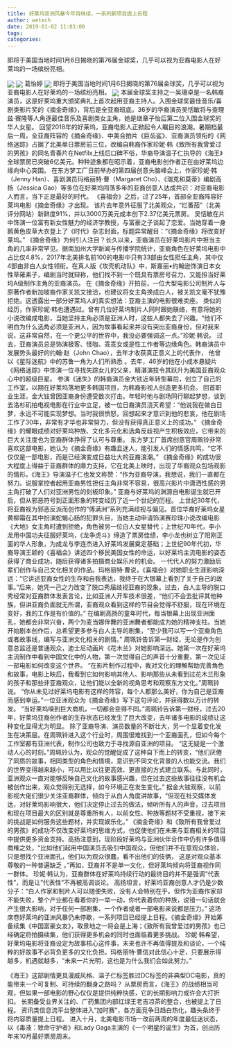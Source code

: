 ```yaml
---
title: 好莱坞亚洲风暴今年将继续，一系列新项目提上日程
author: wetech
date: 2019-01-02 11:03:00
tags: 
categories: 
---
```

即将于美国当地时间1月6日揭晓的第76届金球奖，几乎可以视为亚裔电影人在好莱坞的一场缤纷亮相。
<!-- more -->
<img align="center" border="0" src="https://imgcdn.yicai.com/uppics/images/2019/01/2a11aff0b2ae7a537bf0ef208ecb2230.jpg" />
<img align="center" border="0" src="https://imgcdn.yicai.com/uppics/images/2019/01/a83484de9903d834b87bd7ed5a215a05.jpg" />
葛怡婷
<img align="center" border="0" src="https://imgcdn.yicai.com/uppics/images/2019/01/9cb17c3ef8e8dd104960776d0f6ea3b9.jpg" />
即将于美国当地时间1月6日揭晓的第76届金球奖，几乎可以视为亚裔电影人在好莱坞的一场缤纷亮相。
<img align="center" border="0" src="https://imgcdn.yicai.com/uppics/images/2019/01/083a09321ed143441341bf228059d77b.jpg" />
本届金球奖主持之一吴珊卓是一名韩裔演员，这是好莱坞重大颁奖典礼上首次起用亚裔主持人。入围金球奖最佳音乐/喜剧类影片奖的《摘金奇缘》，背后是全亚裔班底。36岁的华裔演员吴恬敏将与查理兹·赛隆等人角逐最佳音乐及喜剧类女主角，她是继章子怡后第二位入围金球奖的华人女星。
回望2018年的好莱坞，亚裔电影人正掀起令人瞩目的浪潮。暑期档最后一周，全亚裔阵容的《摘金奇缘》、中美合拍片《巨齿鲨》、亚裔演员领衔的《网络迷踪》占据了北美单日票房前三位，改编自韩裔作家珍妮·韩《致所有我曾爱过的男孩》的同名青春片在Netfilx上线后口碑不俗，华裔导演温子仁执导的《海王》全球票房已突破6亿美元。种种迹象都在昭示着，亚裔电影创作者正在由好莱坞边缘向中心突围。
在东方梦工厂日前举办的第四届创意头脑峰会上，作家珍妮·韩（Jenny Han）、喜剧演员玛格丽特·曹（Margaret Cho）、《瑞克和莫蒂》编剧高扬（Jessica Gao）等多位在好莱坞闯荡多年的亚裔创意人达成共识：对亚裔电影人而言，当下正是最好的时代。
《喜福会》之后，过了25年，首部全亚裔阵容好莱坞电影《摘金奇缘》才出现。 该片去年意外征服了北美观众，“烂番茄”（北美评分网站）新鲜度91%，并以3000万美元成本创下2.37亿美元票房。
吴恬敏在片中饰演一位富有新女性魅力的经济学教授，与富豪之子谈起了恋爱。当她穿着一身鹅黄色皮草大衣登上了《时代》杂志封面，标题异常醒目：“《摘金奇缘》将改变好莱坞。”
《摘金奇缘》为何引人注目？长久以来，亚裔演员在好莱坞影片中担当主角的几率非常罕见。据南加州大学新闻与传播学院统计，亚裔角色在好莱坞电影中占比仅4.8%，2017年北美排名前100的电影中只有33部由女性担任主角，其中仅4部由非白人女性领衔。在真人版《攻壳机动队》中，斯嘉丽•约翰逊饰演日本女性草薙素子，编剧当时就辩称，他们找不到一个既具有票房号召力，又能担当好莱坞A级制作主角的亚裔演员。
在《摘金奇缘》开拍前，一位大型电影公司制片人与原著作者新加坡裔作家关凯文接洽，也建议将女主角换成白人，被关凯文毫不犹豫拒绝。这透露出一部分好莱坞人的真实想法：亚裔主演的电影很难卖座。
类似的经历，作家珍妮·韩也遭遇过。曾有几位好莱坞制片人同时跟她联络，有意将她的小说改编成电影，当她坚持主角必须是亚洲人时，这些人都失去了兴趣。“他们不明白为什么选角必须是亚洲人，因为故事看起来并没有突出亚裔身份，但对我来说，这非常自然，在一个更公平的世界中，我没必要强调这一点。”珍妮·韩说。
过去，亚裔演员总是饰演极客、怪咖、乖乖女或是性工作者等边缘角色。韩裔演员中发展势头最好的约翰·赵（John Chao），去年才收获真正意义上的代表作， 他曾以《星际迷航》中的苏鲁一角为人们所熟悉 。去年，46岁的他在小成本悬疑片《网络迷踪》中饰演一位寻找失踪女儿的父亲，精湛演技令其跃升为美国亚裔观众心中的超级巨星。
参演《迷失》的韩裔演员金大铉近年转型幕后，创立了自己的工作室，以期在好莱坞落地更多韩国项目，为韩裔影视人创造更多机会。
回首职业生涯，金大铉曾因亚裔身份遭受数次打击。年轻时他与剧场同行聊起梦想，谈到去洛杉矶拍电视电影在行业中立足，被一位日裔演员浇灭希望：“他说我在做白日梦，永远不可能实现梦想。当时我很愤怒，回想起来才意识到他的悲哀，他在剧场工作了30年，非常有才华也非常努力，但没有获得真正意义上的成功。”
《摘金奇缘》的耀眼成绩对好莱坞种族、文化多元化和选角反歧视产生积极效应，它带来的巨大关注度也为亚裔群体挣得了认可与尊重。
东方梦工厂首席创意官周珮铃非常喜欢这部电影，她认为《摘金奇缘》有趣且迷人，能引发人们的情感共鸣，“它不仅仅是一部电影，而是已经演变成日益壮大的亚裔浪潮。”
《摘金奇缘》的成功很大程度上得益于亚裔群体的鼎力支持，它在北美上映时，出现了华裔观众包场观影的情形。《海王》导演温子仁也发文称赞：“作为亚裔导演，我想说，我们一直都在努力。说服掌控者起用亚裔男性担任主角非常不容易，很高兴影片中潇洒性感的男主角打破了人们对亚洲男性的刻板印象。”
亚裔与好莱坞的渊源自电影诞生就已开启，但从邪恶符号到正面形象的转变经历了近一个世纪的历程。
上世纪30年代，将亚裔视为邪恶反派而创作的“傅满洲”系列充满歧视与偏见。首位华裔好莱坞女星黄柳霜在其中扮演蛇蝎心肠的犯罪头目，当她主动申请饰演赛珍珠小说改编电影《大地》女主角时遭到拒绝，角色被另一位白人女星替代；上世纪70年代，李小龙用中国功夫征服好莱坞，《龙争虎斗》缔造了票房佳绩，李小龙也树立了阳刚正面的华人形象，为成龙与李连杰进入好莱坞发展奠定基础；上世纪90年代初，华裔导演王颖的《喜福会》讲述四个移民美国女性的命运，以好莱坞主流电影的姿态获得了商业成功，随后获得诸多拍摄商业娱乐片的机会。
一代代人的努力激励后辈们创作与自己文化相关的作品。玛格丽特·曹说，《喜福会》对她职业生涯影响深远：“它讲述亚裔女性的生存和自我表达，我终于在大银幕上看到了关于自己的故事。”后来，她凭一己之力改变了脱口秀届歧视亚裔的现象。过去，白人主导的脱口秀经常对亚裔群体发表言论，比如亚洲人开车技术很差，“他们不会去批评其他种族，但讲亚裔负面就无所谓，亚裔观众看到这样的节目会觉得不舒服，现在环境在变好，我的工作是有价值的。”
在编剧高扬的童年时代，每当银幕上出现亚洲面孔，她都会非常兴奋，两个为麦当娜伴舞的亚洲舞者都能成为她的精神支柱。当她开始剧本创作后，总希望更多参与白人主导的剧集，“至少我可以写一个亚裔角色或者故事线，编写与亚洲文化相关的剧情。”
周珮铃告诉第一财经，无论是作为创意总监还是普通观众，迪士尼动画片《花木兰》对她影响深远。她第一次在好莱坞主流制作中看到中国文化中的人物，第一次觉得自己的声音十分重要，第一次见证一部电影如何改变这个世界。
“在影片制作过程中，我对文化的理解帮助完善角色和故事，电影上映后，我看到它如何影响其他人、影响那些从未看到过花木兰形象的孩子和那些非亚裔观众，让他们能以全新的视角思考和观察东方文化。”周珮铃说。
“你从未见过好莱坞电影有这样的阵容，每个人都那么美好，你为自己是亚裔而感到幸运。”一位亚洲观众为《摘金奇缘》写下这句评论，并获得数以万计的转发。
“当好莱坞嗅到巨大商机，一切都会变得不同。”周珮铃告诉第一财经，过去20年，好莱坞亚裔创作者的生存状态已经发生了巨大改变，去年诸多电影的成绩让这种变化显得尤为明显。
除了亚裔导演、演员数量的不断壮大，另一个显着变化发生在决策层。在周珮铃进入这个行业时，周围很难找到一个亚裔面孔，但如今每个工作室都有亚洲代表，制作公司也致力于寻找源自亚洲的​​项目。
“这无疑是一个激动人心的时刻。”周珮铃认为，观众的觉醒促成了这种自下而上的转变，“他们厌倦了同质的故事，相同类型的角色和情境，意识到不同文化背景的人也能交流。我们的世界变得越来越小，可以用比以往更高效、更直接的方式建立联系。与此同时，亚洲观众一直对能够反映自己文化的故事感兴趣，但在过去这些故事往往没有机会被创作出来，观众觉得别无选择，如今环境正在发生变化。”
据金大铉观察，以前影视大佬们很少关注亚裔群体，倾向于从白人角度讲故事，“但现在社交媒体发达，对好莱坞影响很大，他们决定停止过去的做法，倾听所有人的声音，过去项目和现在项目最大的区别就是尊重所有人，以前女性、种族等题材不受重视，接下来的挑战是如何服务这些题材，并实现娱乐化。”
《摘金奇缘》和《致所有我曾爱过的男孩》的成功不仅改变好莱坞的思维方式，也促使他们在未来与亚裔相关的项目中提供更多资金支持。高扬注意到，现阶段好莱坞与亚洲伙伴合作中仍有许多值得商榷之处，“比如他们起用中国演员去吸引中国观众，但他们并不在意观众体验，只是想找个亚洲面孔，他们以为观众很蠢，看不出他们的伎俩， 这是对观众基本尊敬的一种普遍缺乏 。”再如，亚裔并不是单一文化，但好莱坞倾向将亚裔视作同一群体。
珍妮·韩认为，亚裔群体在好莱坞持续行动的最终目的并不是强调“代表性”，而是让”代表性”不再被高调谈论。
高扬坦言，好莱坞亚裔创意人才仍是少数分子：“白人作家和制片人可以随便失败，没有人会特别在乎。但作为亚裔作家却不能失败，整个产业都在看着你的一举一动，你代表着你的种族，说错一句话就会产生很大影响，对于任何一部剧集、一个作者或者一部电影来说都是压力。”
这场席卷好莱坞的亚洲风暴仍未停歇，一系列项目已经提上日程。《摘金奇缘》开始筹备续集《中国富豪女友》，取景地之一将会是上海；《致所有我曾爱过的男孩》也已经确定将拍摄续集，他们获得更多机会的同时也面临着更多挑战。
珍妮·韩希望，好莱坞电影将亚裔设定为故事核心这件事，未来也许不再值得提及和谈论，一个纯粹的好故事不必背负更多的文化负担。玛格丽特·曹信对此信心十足，只要展示得越多，机遇就越多，“未来一片光明，这也是为什么我们会如此努力。”
 
 
《海王》这部剧情更具漫威风格、温子仁标签胜过DC标签的非典型DC电影，真的能带来一个可复制、可持续的翻身之路吗？
从票房而言，《海王》的战绩相当可观，但如果一部电影的野心仅仅是提供纯粹快感，它的长期影响力或许会大打折扣。
长期备受业界关注的、广药集团内部红绿王老吉凉茶的整合，也被提上了日程。
资讯类信息流平台整体进入“加时赛”，各方面竞争日趋白热化，趣头条终于将内容质量提上日程。
进入十月，北美电影市场一改前两周的年度最低迷状态，以《毒液：致命守护者》和Lady Gaga主演的《一个明星的诞生》为首，创出历年来10月最好票房周末。

